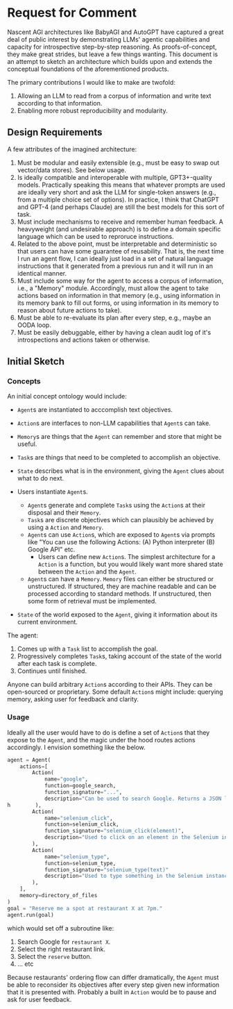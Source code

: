 # Request for Comment

Nascent AGI architectures like BabyAGI and AutoGPT have captured a great deal of public interest by demonstrating LLMs' agentic capabilities and capacity for introspective step-by-step reasoning. As proofs-of-concept, they make great strides, but leave a few things wanting. This document is an attempt to sketch an architecture which builds upon and extends the conceptual foundations of the aforementioned products.

The primary contributions I would like to make are twofold:
1. Allowing an LLM to read from a corpus of information and write text according to that information.
2. Enabling more robust reproducibility and modularity.

## Design Requirements

A few attributes of the imagined architecture:
1. Must be modular and easily extensible (e.g., must be easy to swap out vector/data stores). See below usage.
2. Is ideally compatible and interoperable with multiple, GPT3+-quality models. Practically speaking this means that whatever prompts are used are ideally very short and ask the LLM for single-token answers (e.g., from a multiple choice set of options). In practice, I think that ChatGPT and GPT-4 (and perhaps Claude) are still the best models for this sort of task.
3. Must include mechanisms to receive and remember human feedback. A heavyweight (and undesirable approach) is to define a domain specific language which can be used to reproruce instructions.
4. Related to the above point, must be interpretable and deterministic so that users can have some guarantee of reusability. That is, the next time I run an agent flow, I can ideally just load in a set of natural language instructions that it generated from a previous run and it will run in an identical manner.
5. Must include some way for the agent to access a corpus of information, i.e., a "Memory" module. Accordingly, must allow the agent to take actions based on information in that memory (e.g., using information in its memory bank to fill out forms, or using information in its memory to reason about future actions to take).
6. Must be able to re-evaluate its plan after every step, e.g., maybe an OODA loop.
7. Must be easily debuggable, either by having a clean audit log of it's introspections and actions taken or otherwise.

## Initial Sketch

### Concepts
An initial concept ontology would include:
- `Agent`s are instantiated to acccomplish text objectives.
- `Action`s are interfaces to non-LLM capabilities that `Agent`s can take.
- `Memory`s are things that the `Agent` can remember and store that might be useful.
- `Task`s are things that need to be completed to accomplish an objective.
- `State` describes what is in the environment, giving the `Agent` clues about what to do next.

- Users instantiate `Agent`s.
    - `Agent`s generate and complete `Task`s using the `Action`s at their disposal and their `Memory`.
    - `Task`s are discrete objectives which can plausibly be achieved by using a `Action` and `Memory`.
    - `Agent`s can use `Action`s, which are exposed to `Agent`s via prompts like "You can use the following Actions: (A) Python interpreter (B) Google API" etc.
        - Users can define new `Action`s. The simplest architecture for a `Action` is a function, but you would likely want more shared state between the `Action` and the `Agent`.
    - `Agent`s can have a `Memory`. `Memory` files can either be structured or unstructured. If structured, they are machine readable and can be processed according to standard methods. If unstructured, then some form of retrieval must be implemented.
- `State` of the world exposed to the `Agent`, giving it information about its current environment.

The agent:
1. Comes up with a `Task` list to accomplish the goal.
2. Progressively completes `Task`s, taking account of the state of the world after each task is complete.
3. Continues until finished.

Anyone can build arbitrary `Action`s according to their APIs. They can be open-sourced or proprietary. Some default `Action`s might include: querying memory, asking user for feedback and clarity.


### Usage

Ideally all the user would have to do is define a set of `Action`s that they expose to the `Agent`, and the magic under the hood routes actions accordingly. I envision something like the below.

```python
agent = Agent(
    actions=[
        Action(
            name="google",
            function=google_search,
            function_signature="...",
            description="Can be used to search Google. Returns a JSON list of results."
h        ),
        Action(
            name="selenium_click",
            function=selenium_click,
            function_signature="selenium_click(element)",
            description="Used to click on an element in the Selenium instance."
        ),
        Action(
            name="selenium_type",
            function=selenium_type,
            function_signature="selenium_type(text)"
            description="Used to type something in the Selenium instance."
        ),
    ],
    memory=directory_of_files
)
goal = "Reserve me a spot at restaurant X at 7pm."
agent.run(goal)
```

which would set off a subroutine like:

1. Search Google for `restaurant X`.
2. Select the right restaurant link.
3. Select the `reserve` button.
4. ... etc

Because restaurants' ordering flow can differ dramatically, the `Agent` must be able to reconsider its objectives after every step given new information that it is presented with. Probably a built in `Action` would be to pause and ask for user feedback.
